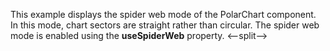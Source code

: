 This example displays the spider web mode of&nbsp;the PolarChart component. In&nbsp;this mode, chart sectors are straight rather than circular. The spider web mode is&nbsp;enabled using the **useSpiderWeb** property.
<--split-->